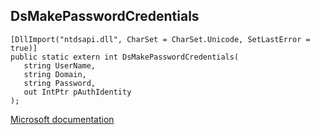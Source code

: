 ## DsMakePasswordCredentials

```
[DllImport("ntdsapi.dll", CharSet = CharSet.Unicode, SetLastError = true)]
public static extern int DsMakePasswordCredentials(
   string UserName,
   string Domain,
   string Password,
   out IntPtr pAuthIdentity
);
```

[Microsoft documentation](https://docs.microsoft.com/en-us/windows/win32/api/ntdsapi/nf-ntdsapi-dsmakepasswordcredentialsw)
